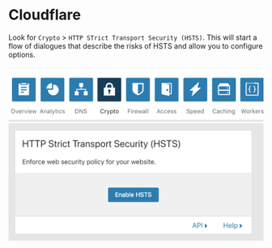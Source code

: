 # Cloudflare

Look for `Crypto` > `HTTP STrict Transport Security (HSTS)`. This will start a
flow of dialogues that describe the risks of HSTS and allow you to configure
options.

![A selected "Crypto" icon in the menu.](1-crypto.png)
![HSTS section of the crypto page](2-hsts.png)
